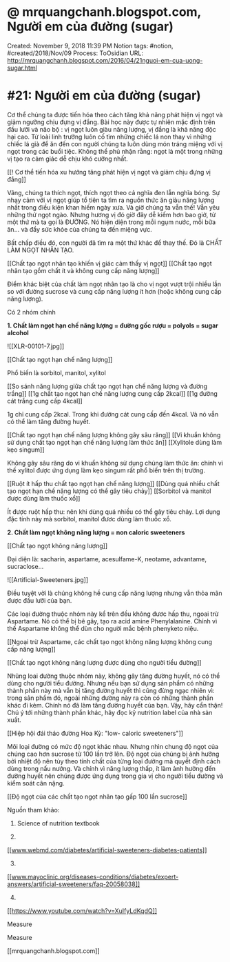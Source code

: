 # @ mrquangchanh.blogspot.com, Người em của đường (sugar)

Created: November 9, 2018 11:39 PM
Notion tags: #notion, #created/2018/Nov/09
Process: ToOsidian
URL: http://mrquangchanh.blogspot.com/2016/04/21nguoi-em-cua-uong-sugar.html

# #21: Người em của đường (sugar)

Cơ thể chúng ta được tiến hóa theo cách tăng khả năng phát hiện vị ngọt và giảm ngưỡng chịu đựng vị đắng. Bài học này được tự nhiên mặc định trên đầu lưỡi và não bộ : vị ngọt luôn giàu năng lượng, vị đắng là khả năng độc hại cao. Từ loài linh trưởng luôn cố tìm những chiếc lá non thay vì những chiếc lá già để ăn đến con người chúng ta luôn dùng món tráng miệng với vị ngọt trong các buổi tiệc. Không thể phủ nhận rằng: ngọt là một trong những vị tạo ra cảm giác dễ chịu khó cưỡng nhất.

[[! Cơ thể tiến hóa xu hướng tăng phát hiện vị ngọt và giảm chịu đựng vị đắng]] 

Vâng, chúng ta thích ngọt, thích ngọt theo cả nghĩa đen lẫn nghĩa bóng. Sự nhạy cảm với vị ngọt giúp tổ tiên ta tìm ra nguồn thức ăn giàu năng lượng nhất trong điều kiện khan hiếm ngày xưa. Và giờ chúng ta vẫn thế! Vẫn yêu những thứ ngọt ngào. Nhưng hương vị đó giờ đây dễ kiếm hơn bao giờ, từ một thứ mà ta gọi là ĐƯỜNG. Nó hiện diện trong mỗi ngụm nước, mỗi bữa ăn... và đẩy sức khỏe của chúng ta đến miệng vực.

Bất chấp điều đó, con người đã tìm ra một thứ khác để thay thế. Đó là CHẤT LÀM NGỌT NHÂN TẠO.

[[Chất tạo ngọt nhân tạo khiến vị giác cảm thấy vị ngọt]] 
[[Chất tạo ngọt nhân tạo gồm chất ít và không cung cấp năng lượng]] 

Điểm khác biệt của chất làm ngọt nhân tạo là cho vị ngọt vượt trội nhiều lần so với đường sucrose và cung cấp năng lượng ít hơn (hoặc không cung cấp năng lượng).

Có 2 nhóm chính

**1. Chất làm ngọt hạn chế năng lượng = đường gốc rượu = polyols = sugar alcohol**

![[XLR-00101-7.jpg]]

[[Chất tạo ngọt hạn chế năng lượng]] 

Phổ biến là sorbitol, manitol, xylitol

[[So sánh năng lượng giữa chất tạo ngọt hạn chế năng lượng và đường trắng]] 
[[1g chất tạo ngọt hạn chế năng lượng cung cấp 2kcal]] 
[[1g đường cát trắng cung cấp 4kcal]] 

1g chỉ cung cấp 2kcal. Trong khi đường cát cung cấp đến 4kcal. Và nó vẫn có thể làm tăng đường huyết.

[[Chất tạo ngọt hạn chế năng lượng không gây sâu răng]] 
[[Vi khuẩn không sử dụng chất tạo ngọt hạn chế năng lượng làm thức ăn]] 
[[Xylitole dùng làm kẹo singum]] 

Không gây sâu răng do vi khuẩn không sử dụng chúng làm thức ăn: chính vì thế xylitol được ứng dụng làm kẹo singum rất phổ biến trên thị trường.

[[Ruột ít hấp thu chất tạo ngọt hạn chế năng lượng]] 
[[Dùng quá nhiều chất tạo ngọt hạn chế năng lượng có thể gây tiêu chảy]] 
[[Sorbitol và manitol được dùng làm thuốc xổ]] 

Ít được ruột hấp thu: nên khi dùng quá nhiều có thể gây tiêu chảy. Lợi dụng đặc tính này mà sorbitol, manitol đươc dùng làm thuốc xổ.

**2. Chất làm ngọt không năng lượng = non caloric sweeteners**

[[Chất tạo ngọt không năng lượng]] 

Đại diện là: sacharin, aspartame, acesulfame-K, neotame, advantame, sucraclose...

![[Artificial-Sweeteners.jpg]]

Điều tuyệt vời là chúng không hề cung cấp năng lượng nhưng vẫn thỏa mãn được đầu lưỡi của bạn.

Các loại đường thuộc nhóm này kể trên đều không đươc hấp thu, ngoai trừ Aspartame. Nó có thể bị bẽ gãy, tạo ra acid amine Phenylalanine. Chính vì thế Aspartame không thể dùn cho người mắc bệnh phenyketo niệu.

[[Ngoại trừ Aspartame, các chất tạo ngọt không năng lượng không cung cấp năng lượng]] 

[[Chất tạo ngọt không năng lượng được dùng cho người tiểu đường]] 

Nhũng loai đường thuộc nhóm này, không gây tăng đường huyết, nó có thể dùng cho người tiểu đường. Nhưng nếu bạn sử dụng sản phẩm có những thành phần này mà vẫn bị tăng đường huyết thì cũng đừng ngạc nhiên vì: trong sản phẩm đó, ngoài những đường này ra còn có những thành phần khác đi kèm. Chính nó đã làm tăng đường huyết của bạn. Vậy, hãy cẩn thận! Chú ý tới những thành phần khác, hãy đọc kỹ nutrition label của nhà sản xuất.

[[Hiệp hội đái tháo đường Hoa Kỳ: "low- caloric sweeteners"]]

Mõi loại đường có mức độ ngọt khác nhau. Nhưng nhìn chung độ ngọt của chúng cao hơn sucrose từ 100 lần trở lên. Độ ngọt của chúng bị ảnh hưởng bởi nhiệt độ nên tùy theo tính chất của từng loại đường mà quyết định cách dùng trong nấu nướng. Và chính vì năng lượng thấp, ít làm ảnh hưởng đến đường huyết nên chúng được ứng dụng trong gia vị cho người tiểu đường và kiểm soát cân nặng.

[[Độ ngọt của các chất tạo ngọt nhân tạo gấp 100 lần sucrose]] 

Nguồn tham khảo:

1. Science of nutrition textbook

2.

[[www.webmd.com/diabetes/artificial-sweeteners-diabetes-patients]]

3.

[[www.mayoclinic.org/diseases-conditions/diabetes/expert-answers/artificial-sweeteners/faq-20058038]]

4.

[[https://www.youtube.com/watch?v=XuIfyLdKqdQ]]

Measure

Measure

[[mrquangchanh.blogspot.com]]